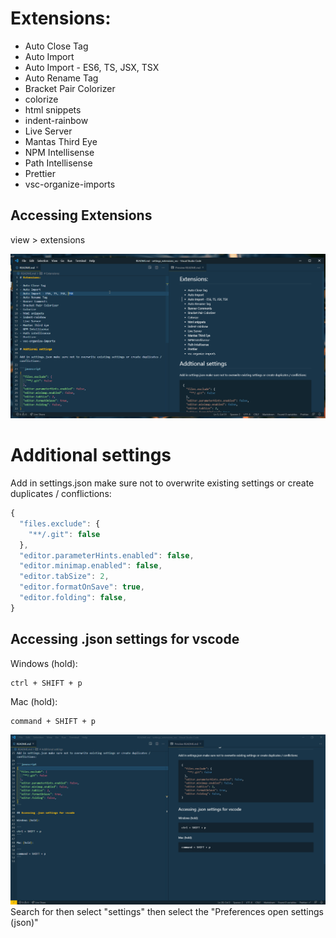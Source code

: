 # Extensions:

- Auto Close Tag
- Auto Import
- Auto Import - ES6, TS, JSX, TSX
- Auto Rename Tag
- Bracket Pair Colorizer
- colorize
- html snippets
- indent-rainbow
- Live Server
- Mantas Third Eye
- NPM Intellisense
- Path Intellisense
- Prettier
- vsc-organize-imports

## Accessing Extensions

view > extensions

![](assets/demo.gif)

# Additional settings

Add in settings.json make sure not to overwrite existing settings or create duplicates / conflictions:

```javascript
{
  "files.exclude": {
    "**/.git": false
  },
  "editor.parameterHints.enabled": false,
  "editor.minimap.enabled": false,
  "editor.tabSize": 2,
  "editor.formatOnSave": true,
  "editor.folding": false,
}
```

## Accessing .json settings for vscode

Windows (hold):

```
ctrl + SHIFT + p
```

Mac (hold):

```
command + SHIFT + p
```

![](assets/demo2.gif)
Search for then select "settings"
then select the "Preferences open settings (json)"
